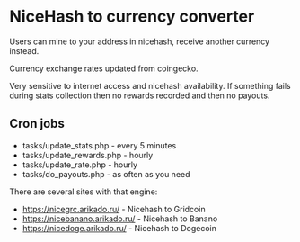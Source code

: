 # NiceHash to currency converter
Users can mine to your address in nicehash, receive another currency instead.

Currency exchange rates updated from coingecko.

Very sensitive to internet access and nicehash availability. If something fails during stats collection then no rewards recorded and then no payouts.

## Cron jobs
* tasks/update_stats.php - every 5 minutes
* tasks/update_rewards.php - hourly
* tasks/update_rate.php - hourly
* tasks/do_payouts.php - as often as you need

There are several sites with that engine:
* https://nicegrc.arikado.ru/ - Nicehash to Gridcoin
* https://nicebanano.arikado.ru/ - Nicehash to Banano
* https://nicedoge.arikado.ru/ - Nicehash to Dogecoin
